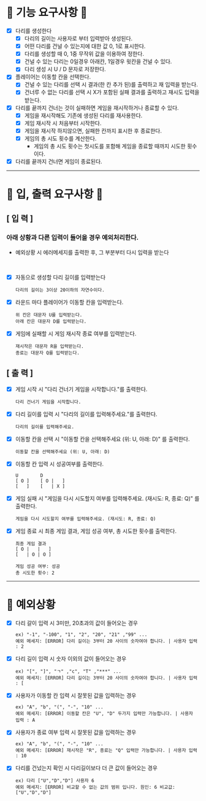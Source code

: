 # 🌼 기능 요구사항 🌸

- [x] 다리를 생성한다
    - [x] 다리의 길이는 사용자로 부터 입력받아 생성된다.
    - [x] 어떤 다리를 건널 수 있는지에 대한 값 0, 1로 표시한다.
    - [x] 다리를 생성할 때 0, 1중 무작위 값을 이용하여 정한다.
    - [x] 건널 수 있는 다리는 0일경우 아래칸, 1일경우 윗칸을 건널 수 있다.
    - [x] 다리 생성 시 U / D 문자로 저장한다.
- [x] 플레이어는 이동할 칸을 선택한다.
    - [x] 건널 수 있는 다리를 선택 시 결과(한 칸 추가 된)를 출력하고 재 입력을 받는다.
    - [x] 건너루 수 없는 다리를 선택 시 X가 포함된 실패 결과를 출력하고 재시도 입력을 받는다.
- [x] 다리를 끝까지 건너는 것이 실패하면 게임을 재시작하거나 종료할 수 있다.
    - [x] 게임을 재시작해도 기존에 생성된 다리를 재사용한다.
    - [x] 게임 재시작 시 처음부터 시작한다.
    - [x] 게임을 재시작 하지않으면, 실패한 칸까지 표시한 후 종료한다.
    - [x] 게임의 총 시도 횟수를 계산한다.
        - 게임의 총 시도 횟수는 첫시도를 포함해 게임을 종료할 때까지 시도한 횟수이다.
- [x] 다리를 끝까지 건너면 게임이 종료된다.

---
# 🌸 입, 출력 요구사항 🌼

## \[ 입 력 ]
### 아래 상황과 다른 입력이 들어올 경우 예외처리한다.
- 예외상황 시 에러메세지를 출력한 후, 그 부분부터 다시 입력을 받는다

<br> 

- [x] 자동으로 생성할 다리 길이를 입력받는다
  ```
  다리의 길이는 3이상 20이하의 자연수이다.
  ```
- [x] 라운드 마다 플레이어가 이동할 칸을 입력받는다.
  ```
  위 칸은 대문자 U를 입력받는다.
  아래 칸은 대문자 D를 입력받는다.
  ```
- [x] 게임에 실패할 시 게임 재시작 종료 여부를 입력받는다.
  ```
  재시작은 대문자 R을 입력받는다.
  종료는 대문자 Q를 입력받는다.
  ```
## \[ 출 력 ]
- [x] 게임 시작 시 "다리 건너기 게임을 시작합니다."를 출력한다.
  ```
  다리 건너기 게임을 시작합니다.
  ```
- [x] 다리 길이를 입력 시 "다리의 길이를 입력해주세요."를 출력한다.
  ```
  다리의 길이를 입력해주세요. 
  ```
- [x] 이동할 칸을 선택 시 "이동할 칸을 선택해주세요 (위: U, 아래: D)" 를 출력한다.
  ```
  이동할 칸을 선택해주세요 (위: U, 아래: D)
  ```
- [x] 이동할 칸 입력 시 성공여부를 출력한다.
  ```
  U        D
  [ O ]    [ O |   ]
  [   ]    [   | X ]
  ```
- [x] 게임 실패 시 "게임을 다시 시도할지 여부를 입력해주세요. (재시도: R, 종료: Q)" 를 출력한다.
  ```
  게임을 다시 시도할지 여부를 입력해주세요. (재시도: R, 종료: Q)
  ```
- [x] 게임 종료 시 최종 게임 결과, 게임 성공 여부, 총 시도한 횟수를 출력한다.
  ```
  최종 게임 결과
  [ O |   |   ]
  [   | O | O ]

  게임 성공 여부: 성공
  총 시도한 횟수: 2
  ```

---

# 🌺 예외상황

- [x] 다리 갈이 입력 시 3미만, 20초과의 값이 들어오는 경우
  ```
  ex) "-1", "-100", "1", "2", "20", "21" ,"99" ...
  예외 메세지: [ERROR] 다리 길이는 3부터 20 사이의 숫자여야 합니다. | 사용자 입력 : 2
  ```
- [x] 다리 길이 입력 시 숫자 이외의 값이 들어오는 경우
  ```
  ex) "[", "]", "ㄱ" ,"c", "T" ,"***" ...
  예외 메세지: [ERROR] 다리 길이는 3부터 20 사이의 숫자여야 합니다. | 사용자 입력 : [
  ```
- [x] 사용자가 이동할 칸 입력 시 잘못된 값을 입력하는 경우
  ```
  ex) "A", "b", "(", "-", "10" ...
  예외 메세지: [ERROR] 이동할 칸은 "U", "D" 두가지 입력만 가능합니다. | 사용자 입력 : A
  ```
- [x] 사용자가 종료 여부 입력 시 잘못된 값을 입력하는 경우
  ```
  ex) "A", "b", "(", "-", "10" ...
  예외 메세지: [ERROR] 재시작은 "R", 종료는 "Q" 입력만 가능합니다. | 사용자 입력 : 10
  ```
- [x] 다리를 건넜는지 확인 시 다리길이보다 더 큰 값이 들어오는 경우
  ```
  ex) 다리 ["U","D","D"] 사용자 6
  예외 메세지: [ERROR] 비교할 수 없는 값의 범위 입니다. 원인: 6 비교값: ["U","D","D"]
  ```
